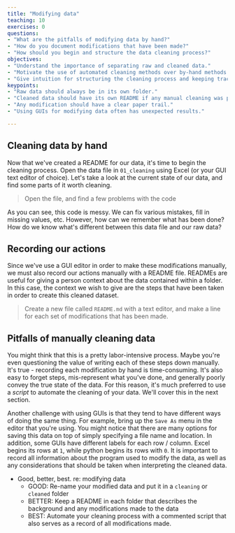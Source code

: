 ```yaml
---
title: "Modifying data"
teaching: 10
exercises: 0
questions:
- "What are the pitfalls of modifying data by hand?"
- "How do you document modifications that have been made?"
- "How should you begin and structure the data cleaning process?"
objectives:
- "Understand the importance of separating raw and cleaned data."
- "Motivate the use of automated cleaning methods over by-hand methods."
- "Give intuition for structuring the cleaning process and keeping track of metadata."
keypoints:
- "Raw data should always be in its own folder."
- "Cleaned data should have its own README if any manual cleaning was performed."
- "Any modification should have a clear paper trail."
- "Using GUIs for modifying data often has unexpected results."

---
```

## Cleaning data by hand
Now that we've created a README for our data, it's time to begin the cleaning process. Open the data file in `01_cleaning` using Excel (or your GUI text editor of choice). Let's take a look at the current state of our data, and find some parts of it worth cleaning.

> Open the file, and find a few problems with the code

As you can see, this code is messy. We can fix various mistakes, fill in missing values, etc. However, how can we remember what has been done? How do we know what's different between this data file and our raw data?

## Recording our actions

Since we've use a GUI editor in order to make these modifications manually, we must also record our actions manually with a README file. READMEs are useful for giving a person context about the data contained within a folder. In this case, the context we wish to give are the steps that have been taken in order to create this cleaned dataset.

> Create a new file called `README.md` with a text editor, and make a line for each set of modifications that has been made.

## Pitfalls of manually cleaning data

You might think that this is a pretty labor-intensive process. Maybe you're even questioning the value of writing each of these steps down manually. It's true - recording each modification by hand is time-consuming. It's also easy to forget steps, mis-represent what you've done, and generally poorly convey the true state of the data. For this reason, it's much preferred to use a *script* to automate the cleaning of your data. We'll cover this in the next section.

Another challenge with using GUIs is that they tend to have different ways of doing the same thing. For example, bring up the `Save As` menu in the editor that you're using. You might notice that there are many options for saving this data on top of simply specifying a file name and location. In addition, some GUIs have different labels for each row / column. Excel begins its rows at `1`, while python begins its rows with `0`. It is important to record all information about the program used to modify the data, as well as any considerations that should be taken when interpreting the cleaned data.

* Good, better, best. re: modifying data
    * GOOD: Re-name your modified data and put it in a `cleaning` or `cleaned` folder
    * BETTER: Keep a README in each folder that describes the background and any modifications made to the data
    * BEST: Automate your cleaning process with a commented script that also serves as a record of all modifications made.
